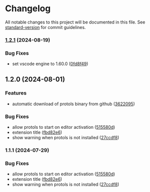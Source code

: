# Changelog

All notable changes to this project will be documented in this file. See [standard-version](https://github.com/conventional-changelog/standard-version) for commit guidelines.

### [1.2.1](https://github.com/ianandhum/vscode-protobuf-support/compare/v1.2.0...v1.2.1) (2024-08-19)


### Bug Fixes

* set vscode engine to 1.60.0 ([0fd8f49](https://github.com/ianandhum/vscode-protobuf-support/commits/0fd8f4970098e1a5282a8c8fde1c77201ac35d64))

## 1.2.0 (2024-08-01)


### Features

* automatic download of protols binary from github ([3622095](https://github.com/ianandhum/vscode-protobuf-support/commits/362209538fdbbf5cf7a99492a628fb785ec57d39))


### Bug Fixes

* allow protols to start on editor activation ([515580d](https://github.com/ianandhum/vscode-protobuf-support/commits/515580db719005349a34ba8157d85fe266f54ac8))
* extension title ([fbd82e6](https://github.com/ianandhum/vscode-protobuf-support/commits/fbd82e6c3e9cdc8abd6603aaa6eec7e8a8e8d4f9))
* show warning when protols is not installed ([27ccdf8](https://github.com/ianandhum/vscode-protobuf-support/commits/27ccdf846a7e875ddcf506cecb9187402b60bfe9))

### 1.1.1 (2024-07-29)


### Bug Fixes

* allow protols to start on editor activation ([515580d](https://github.com/ianandhum/vscode-protobuf-support/commits/515580db719005349a34ba8157d85fe266f54ac8))
* extension title ([fbd82e6](https://github.com/ianandhum/vscode-protobuf-support/commits/fbd82e6c3e9cdc8abd6603aaa6eec7e8a8e8d4f9))
* show warning when protols is not installed ([27ccdf8](https://github.com/ianandhum/vscode-protobuf-support/commits/27ccdf846a7e875ddcf506cecb9187402b60bfe9))
